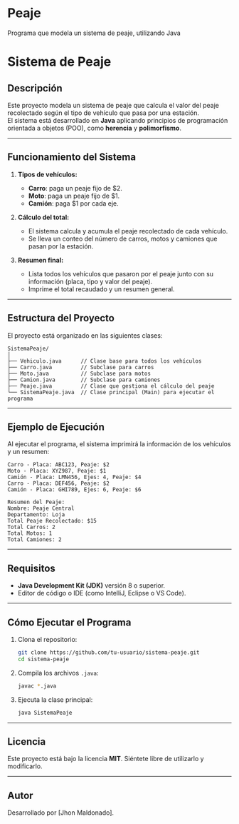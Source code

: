 # Peaje
Programa que modela un sistema de peaje, utilizando Java
# Sistema de Peaje

## Descripción
Este proyecto modela un sistema de peaje que calcula el valor del peaje recolectado según el tipo de vehículo que pasa por una estación.  
El sistema está desarrollado en **Java** aplicando principios de programación orientada a objetos (POO), como **herencia** y **polimorfismo**.

---

## Funcionamiento del Sistema
1. **Tipos de vehículos:**
   - **Carro**: paga un peaje fijo de $2.
   - **Moto**: paga un peaje fijo de $1.
   - **Camión**: paga $1 por cada eje.

2. **Cálculo del total:**
   - El sistema calcula y acumula el peaje recolectado de cada vehículo.
   - Se lleva un conteo del número de carros, motos y camiones que pasan por la estación.

3. **Resumen final:**
   - Lista todos los vehículos que pasaron por el peaje junto con su información (placa, tipo y valor del peaje).
   - Imprime el total recaudado y un resumen general.

---

## Estructura del Proyecto
El proyecto está organizado en las siguientes clases:

```
SistemaPeaje/
│
├── Vehiculo.java      // Clase base para todos los vehículos
├── Carro.java         // Subclase para carros
├── Moto.java          // Subclase para motos
├── Camion.java        // Subclase para camiones
├── Peaje.java         // Clase que gestiona el cálculo del peaje
└── SistemaPeaje.java  // Clase principal (Main) para ejecutar el programa
```

---

## Ejemplo de Ejecución
Al ejecutar el programa, el sistema imprimirá la información de los vehículos y un resumen:

```
Carro - Placa: ABC123, Peaje: $2
Moto - Placa: XYZ987, Peaje: $1
Camión - Placa: LMN456, Ejes: 4, Peaje: $4
Carro - Placa: DEF456, Peaje: $2
Camión - Placa: GHI789, Ejes: 6, Peaje: $6

Resumen del Peaje:
Nombre: Peaje Central
Departamento: Loja
Total Peaje Recolectado: $15
Total Carros: 2
Total Motos: 1
Total Camiones: 2
```

---

## Requisitos
- **Java Development Kit (JDK)** versión 8 o superior.
- Editor de código o IDE (como IntelliJ, Eclipse o VS Code).

---

## Cómo Ejecutar el Programa
1. Clona el repositorio:
   ```bash
   git clone https://github.com/tu-usuario/sistema-peaje.git
   cd sistema-peaje
   ```

2. Compila los archivos `.java`:
   ```bash
   javac *.java
   ```

3. Ejecuta la clase principal:
   ```bash
   java SistemaPeaje
   ```

---

## Licencia
Este proyecto está bajo la licencia **MIT**. Siéntete libre de utilizarlo y modificarlo.

---

## Autor
Desarrollado por [Jhon Maldonado].

